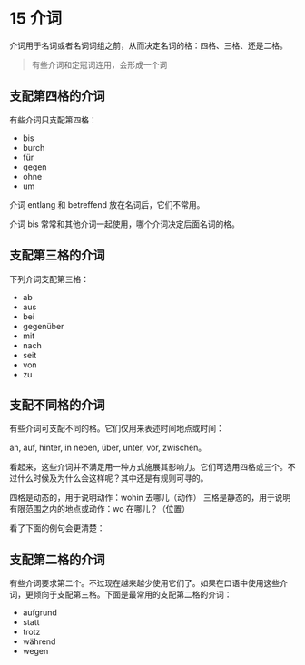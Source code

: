# 15 介词

介词用于名词或者名词词组之前，从而决定名词的格：四格、三格、还是二格。

> 有些介词和定冠词连用，会形成一个词

## 支配第四格的介词

有些介词只支配第四格：

- bis
- burch
- für
- gegen
- ohne
- um

介词 entlang 和 betreffend 放在名词后，它们不常用。

介词 bis 常常和其他介词一起使用，哪个介词决定后面名词的格。

## 支配第三格的介词

下列介词支配第三格：

- ab
- aus
- bei
- gegenüber
- mit
- nach
- seit
- von
- zu

## 支配不同格的介词

有些介词可支配不同的格。它们仅用来表述时间地点或时间：

an, auf, hinter, in neben, über, unter, vor, zwischen。

看起来，这些介词并不满足用一种方式施展其影响力。它们可选用四格或三个。不过什么时候及为什么会这样呢？其中还是有规则可寻的。

四格是动态的，用于说明动作：wohin 去哪儿（动作）
三格是静态的，用于说明有限范围之内的地点或动作：wo 在哪儿？（位置）

看了下面的例句会更清楚：


## 支配第二格的介词

有些介词要求第二个。不过现在越来越少使用它们了。如果在口语中使用这些介词，更倾向于支配第三格。下面是最常用的支配第二格的介词：

- aufgrund
- statt
- trotz
- während
- wegen